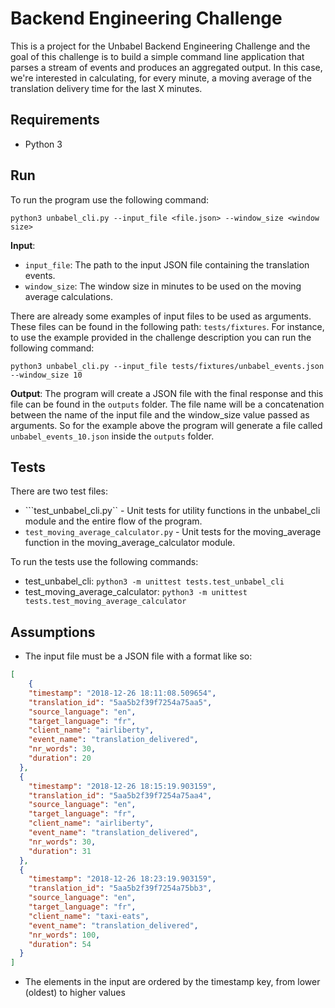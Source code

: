 # Backend Engineering Challenge

This is a project for the Unbabel Backend Engineering Challenge and the goal of this challenge is to build a simple command line application that parses a stream of events and produces an aggregated output. In this case, we're interested in calculating, for every minute, a moving average of the translation delivery time for the last X minutes.

## Requirements
+ Python 3

## Run
To run the program use the following command: 

```python3 unbabel_cli.py --input_file <file.json> --window_size <window size>```

**Input**:
+ ```input_file```: The path to the input JSON file containing the translation events.
+ ```window_size```: The window size in minutes to be used on the moving average calculations.

There are already some examples of input files to be used as arguments. These files can be found in the following path: ```tests/fixtures```. For instance, to use the example provided in the challenge description you can run the following command:

```python3 unbabel_cli.py --input_file tests/fixtures/unbabel_events.json --window_size 10```

**Output**:
The program will create a JSON file with the final response and this file can be found in the ```outputs``` folder. The file name will be a concatenation between the name of the input file and the window_size value passed as arguments. So for the example above the program will generate a file called ```unbabel_events_10.json``` inside the ```outputs``` folder.

## Tests
There are two test files:
+ ```test_unbabel_cli.py`` - Unit tests for utility functions in the unbabel_cli module and the entire flow of the program.
+ ```test_moving_average_calculator.py``` - Unit tests for the moving_average function in the moving_average_calculator module. 

To run the tests use the following commands:
+ test_unbabel_cli: ```python3 -m unittest tests.test_unbabel_cli```
+ test_moving_average_calculator: ```python3 -m unittest tests.test_moving_average_calculator```

## Assumptions
+ The input file must be a JSON file with a format like so:
```json
[
	{
    "timestamp": "2018-12-26 18:11:08.509654",
    "translation_id": "5aa5b2f39f7254a75aa5",
    "source_language": "en",
    "target_language": "fr",
    "client_name": "airliberty",
    "event_name": "translation_delivered",
    "nr_words": 30,
    "duration": 20
  },
  {
    "timestamp": "2018-12-26 18:15:19.903159",
    "translation_id": "5aa5b2f39f7254a75aa4",
    "source_language": "en",
    "target_language": "fr",
    "client_name": "airliberty",
    "event_name": "translation_delivered",
    "nr_words": 30,
    "duration": 31
  },
  {
    "timestamp": "2018-12-26 18:23:19.903159",
    "translation_id": "5aa5b2f39f7254a75bb3",
    "source_language": "en",
    "target_language": "fr",
    "client_name": "taxi-eats",
    "event_name": "translation_delivered",
    "nr_words": 100,
    "duration": 54
  }
]
```
+ The elements in the input are ordered by the timestamp key, from lower (oldest) to higher values
